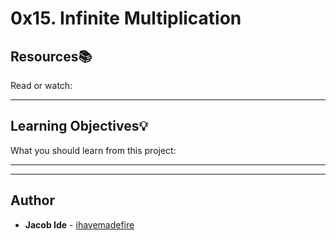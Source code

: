 # 0x15. Infinite Multiplication

## Resources:books:
Read or watch:

---
## Learning Objectives:bulb:
What you should learn from this project:

---
---

## Author
* **Jacob Ide** - [ihavemadefire](https://github.com/ihavemadefire)